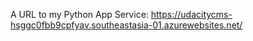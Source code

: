 A URL to my Python App Service: https://udacitycms-hsggc0fbb9cpfyav.southeastasia-01.azurewebsites.net/
